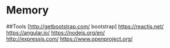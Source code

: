 # Memory

##Tools
[http://getbootstrap.com/ bootstrap] 
https://reactjs.net/
https://angular.io/
https://nodejs.org/en/  
http://expressjs.com/
https://www.openproject.org/
